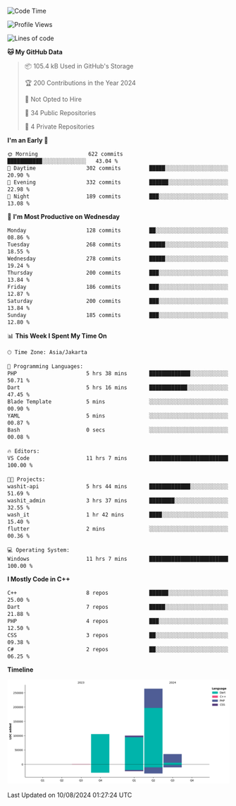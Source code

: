 <!--START_SECTION:waka-->
![Code Time](http://img.shields.io/badge/Code%20Time-159%20hrs%2050%20mins-blue)

![Profile Views](http://img.shields.io/badge/Profile%20Views-6-blue)

![Lines of code](https://img.shields.io/badge/From%20Hello%20World%20I%27ve%20Written-505.8%20thousand%20lines%20of%20code-blue)

**🐱 My GitHub Data** 

> 📦 105.4 kB Used in GitHub's Storage 
 > 
> 🏆 200 Contributions in the Year 2024
 > 
> 🚫 Not Opted to Hire
 > 
> 📜 34 Public Repositories 
 > 
> 🔑 4 Private Repositories 
 > 
**I'm an Early 🐤** 

```text
🌞 Morning                622 commits         ███████████░░░░░░░░░░░░░░   43.04 % 
🌆 Daytime                302 commits         █████░░░░░░░░░░░░░░░░░░░░   20.90 % 
🌃 Evening                332 commits         ██████░░░░░░░░░░░░░░░░░░░   22.98 % 
🌙 Night                  189 commits         ███░░░░░░░░░░░░░░░░░░░░░░   13.08 % 
```
📅 **I'm Most Productive on Wednesday** 

```text
Monday                   128 commits         ██░░░░░░░░░░░░░░░░░░░░░░░   08.86 % 
Tuesday                  268 commits         █████░░░░░░░░░░░░░░░░░░░░   18.55 % 
Wednesday                278 commits         █████░░░░░░░░░░░░░░░░░░░░   19.24 % 
Thursday                 200 commits         ███░░░░░░░░░░░░░░░░░░░░░░   13.84 % 
Friday                   186 commits         ███░░░░░░░░░░░░░░░░░░░░░░   12.87 % 
Saturday                 200 commits         ███░░░░░░░░░░░░░░░░░░░░░░   13.84 % 
Sunday                   185 commits         ███░░░░░░░░░░░░░░░░░░░░░░   12.80 % 
```


📊 **This Week I Spent My Time On** 

```text
🕑︎ Time Zone: Asia/Jakarta

💬 Programming Languages: 
PHP                      5 hrs 38 mins       █████████████░░░░░░░░░░░░   50.71 % 
Dart                     5 hrs 16 mins       ████████████░░░░░░░░░░░░░   47.45 % 
Blade Template           5 mins              ░░░░░░░░░░░░░░░░░░░░░░░░░   00.90 % 
YAML                     5 mins              ░░░░░░░░░░░░░░░░░░░░░░░░░   00.87 % 
Bash                     0 secs              ░░░░░░░░░░░░░░░░░░░░░░░░░   00.08 % 

🔥 Editors: 
VS Code                  11 hrs 7 mins       █████████████████████████   100.00 % 

🐱‍💻 Projects: 
washit-api               5 hrs 44 mins       █████████████░░░░░░░░░░░░   51.69 % 
washit_admin             3 hrs 37 mins       ████████░░░░░░░░░░░░░░░░░   32.55 % 
wash_it                  1 hr 42 mins        ████░░░░░░░░░░░░░░░░░░░░░   15.40 % 
flutter                  2 mins              ░░░░░░░░░░░░░░░░░░░░░░░░░   00.36 % 

💻 Operating System: 
Windows                  11 hrs 7 mins       █████████████████████████   100.00 % 
```

**I Mostly Code in C++** 

```text
C++                      8 repos             ██████░░░░░░░░░░░░░░░░░░░   25.00 % 
Dart                     7 repos             █████░░░░░░░░░░░░░░░░░░░░   21.88 % 
PHP                      4 repos             ███░░░░░░░░░░░░░░░░░░░░░░   12.50 % 
CSS                      3 repos             ██░░░░░░░░░░░░░░░░░░░░░░░   09.38 % 
C#                       2 repos             ██░░░░░░░░░░░░░░░░░░░░░░░   06.25 % 
```



**Timeline**

![Lines of Code chart](https://raw.githubusercontent.com/PradiptaAhmad/PradiptaAhmad/main/assets/bar_graph.png)


 Last Updated on 10/08/2024 01:27:24 UTC
<!--END_SECTION:waka-->
